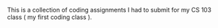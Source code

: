 This is a collection of coding assignments I had to submit for my CS 103 class ( my first coding class ).
